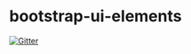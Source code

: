# bootstrap-ui-elements

[![Gitter](https://badges.gitter.im/ryanjohnston/bootstrap-ui-elements.svg)](https://gitter.im/ryanjohnston/bootstrap-ui-elements?utm_source=badge&utm_medium=badge&utm_campaign=pr-badge&utm_content=badge)